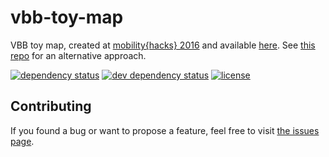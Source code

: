 # vbb-toy-map

VBB toy map, created at [mobility{hacks} 2016](http://www.mobility-hacks.de/) and available [here](https://juliuste.github.io/vbb-toy-map/). See [this repo](https://github.com/tursics/isometric-icons) for an alternative approach.

[![dependency status](https://img.shields.io/david/juliuste/vbb-toy-map.svg)](https://david-dm.org/juliuste/vbb-toy-map)
[![dev dependency status](https://img.shields.io/david/dev/juliuste/vbb-toy-map.svg)](https://david-dm.org/juliuste/vbb-toy-map#info=devDependencies)
[![license](https://img.shields.io/github/license/juliuste/vbb-toy-map.svg?style=flat)](LICENSE)

## Contributing

If you found a bug or want to propose a feature, feel free to visit [the issues page](https://github.com/juliuste/vbb-toy-map/issues).